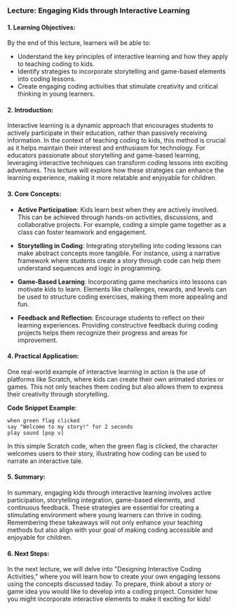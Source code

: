 ### Lecture: Engaging Kids through Interactive Learning

#### 1. Learning Objectives:
By the end of this lecture, learners will be able to:
- Understand the key principles of interactive learning and how they apply to teaching coding to kids.
- Identify strategies to incorporate storytelling and game-based elements into coding lessons.
- Create engaging coding activities that stimulate creativity and critical thinking in young learners.

#### 2. Introduction:
Interactive learning is a dynamic approach that encourages students to actively participate in their education, rather than passively receiving information. In the context of teaching coding to kids, this method is crucial as it helps maintain their interest and enthusiasm for technology. For educators passionate about storytelling and game-based learning, leveraging interactive techniques can transform coding lessons into exciting adventures. This lecture will explore how these strategies can enhance the learning experience, making it more relatable and enjoyable for children.

#### 3. Core Concepts:
- **Active Participation**: Kids learn best when they are actively involved. This can be achieved through hands-on activities, discussions, and collaborative projects. For example, coding a simple game together as a class can foster teamwork and engagement.
  
- **Storytelling in Coding**: Integrating storytelling into coding lessons can make abstract concepts more tangible. For instance, using a narrative framework where students create a story through code can help them understand sequences and logic in programming.

- **Game-Based Learning**: Incorporating game mechanics into lessons can motivate kids to learn. Elements like challenges, rewards, and levels can be used to structure coding exercises, making them more appealing and fun.

- **Feedback and Reflection**: Encourage students to reflect on their learning experiences. Providing constructive feedback during coding projects helps them recognize their progress and areas for improvement.

#### 4. Practical Application:
One real-world example of interactive learning in action is the use of platforms like Scratch, where kids can create their own animated stories or games. This not only teaches them coding but also allows them to express their creativity through storytelling.

**Code Snippet Example**:
```scratch
when green flag clicked
say "Welcome to my story!" for 2 seconds
play sound [pop v]
```
In this simple Scratch code, when the green flag is clicked, the character welcomes users to their story, illustrating how coding can be used to narrate an interactive tale.

#### 5. Summary:
In summary, engaging kids through interactive learning involves active participation, storytelling integration, game-based elements, and continuous feedback. These strategies are essential for creating a stimulating environment where young learners can thrive in coding. Remembering these takeaways will not only enhance your teaching methods but also align with your goal of making coding accessible and enjoyable for children.

#### 6. Next Steps:
In the next lecture, we will delve into "Designing Interactive Coding Activities," where you will learn how to create your own engaging lessons using the concepts discussed today. To prepare, think about a story or game idea you would like to develop into a coding project. Consider how you might incorporate interactive elements to make it exciting for kids!